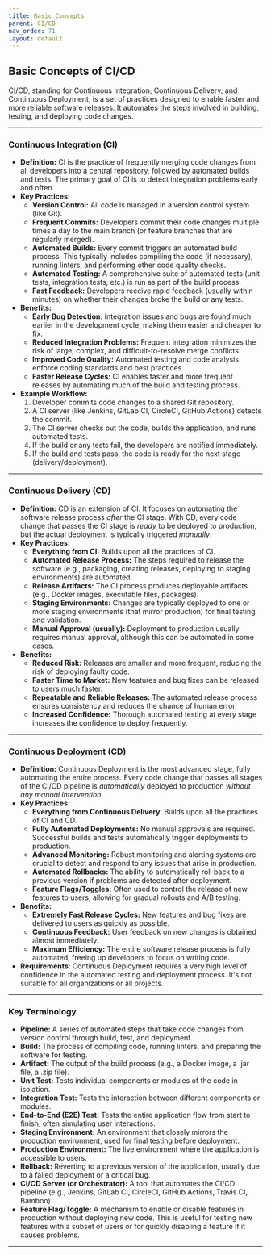 ```yaml
---
title: Basic Concepts
parent: CI/CD
nav_order: 71
layout: default
---
```


## Basic Concepts of CI/CD

CI/CD, standing for Continuous Integration, Continuous Delivery, and Continuous Deployment, is a set of practices designed to enable faster and more reliable software releases. It automates the steps involved in building, testing, and deploying code changes.

---

### Continuous Integration (CI)

- **Definition:** CI is the practice of frequently merging code changes from all developers into a central repository, followed by automated builds and tests. The primary goal of CI is to detect integration problems early and often.
- **Key Practices:**
  - **Version Control:** All code is managed in a version control system (like Git).
  - **Frequent Commits:** Developers commit their code changes multiple times a day to the main branch (or feature branches that are regularly merged).
  - **Automated Builds:** Every commit triggers an automated build process. This typically includes compiling the code (if necessary), running linters, and performing other code quality checks.
  - **Automated Testing:** A comprehensive suite of automated tests (unit tests, integration tests, etc.) is run as part of the build process.
  - **Fast Feedback:** Developers receive rapid feedback (usually within minutes) on whether their changes broke the build or any tests.
- **Benefits:**
  - **Early Bug Detection:** Integration issues and bugs are found much earlier in the development cycle, making them easier and cheaper to fix.
  - **Reduced Integration Problems:** Frequent integration minimizes the risk of large, complex, and difficult-to-resolve merge conflicts.
  - **Improved Code Quality:** Automated testing and code analysis enforce coding standards and best practices.
  - **Faster Release Cycles:** CI enables faster and more frequent releases by automating much of the build and testing process.
- **Example Workflow:**
  1. Developer commits code changes to a shared Git repository.
  2. A CI server (like Jenkins, GitLab CI, CircleCI, GitHub Actions) detects the commit.
  3. The CI server checks out the code, builds the application, and runs automated tests.
  4. If the build or any tests fail, the developers are notified immediately.
  5. If the build and tests pass, the code is ready for the next stage (delivery/deployment).

---

### Continuous Delivery (CD)

- **Definition:** CD is an extension of CI. It focuses on automating the software release process _after_ the CI stage. With CD, every code change that passes the CI stage is _ready_ to be deployed to production, but the actual deployment is typically triggered _manually_.
- **Key Practices:**
  - **Everything from CI:** Builds upon all the practices of CI.
  - **Automated Release Process:** The steps required to release the software (e.g., packaging, creating releases, deploying to staging environments) are automated.
  - **Release Artifacts:** The CI process produces deployable artifacts (e.g., Docker images, executable files, packages).
  - **Staging Environments:** Changes are typically deployed to one or more staging environments (that mirror production) for final testing and validation.
  - **Manual Approval (usually):** Deployment to production usually requires manual approval, although this can be automated in some cases.
- **Benefits:**
  - **Reduced Risk:** Releases are smaller and more frequent, reducing the risk of deploying faulty code.
  - **Faster Time to Market:** New features and bug fixes can be released to users much faster.
  - **Repeatable and Reliable Releases:** The automated release process ensures consistency and reduces the chance of human error.
  - **Increased Confidence:** Thorough automated testing at every stage increases the confidence to deploy frequently.

---

### Continuous Deployment (CD)

- **Definition:** Continuous Deployment is the most advanced stage, fully automating the entire process. Every code change that passes all stages of the CI/CD pipeline is _automatically_ deployed to production _without any manual intervention_.
- **Key Practices:**
  - **Everything from Continuous Delivery**: Builds upon all the practices of CI and CD.
  - **Fully Automated Deployments:** No manual approvals are required. Successful builds and tests automatically trigger deployments to production.
  - **Advanced Monitoring:** Robust monitoring and alerting systems are crucial to detect and respond to any issues that arise in production.
  - **Automated Rollbacks:** The ability to automatically roll back to a previous version if problems are detected after deployment.
  - **Feature Flags/Toggles:** Often used to control the release of new features to users, allowing for gradual rollouts and A/B testing.
- **Benefits:**
  - **Extremely Fast Release Cycles:** New features and bug fixes are delivered to users as quickly as possible.
  - **Continuous Feedback:** User feedback on new changes is obtained almost immediately.
  - **Maximum Efficiency:** The entire software release process is fully automated, freeing up developers to focus on writing code.
- **Requirements**: Continuous Deployment requires a very high level of confidence in the automated testing and deployment process. It's not suitable for all organizations or all projects.

---

### Key Terminology

- **Pipeline:** A series of automated steps that take code changes from version control through build, test, and deployment.
- **Build:** The process of compiling code, running linters, and preparing the software for testing.
- **Artifact:** The output of the build process (e.g., a Docker image, a .jar file, a .zip file).
- **Unit Test:** Tests individual components or modules of the code in isolation.
- **Integration Test:** Tests the interaction between different components or modules.
- **End-to-End (E2E) Test:** Tests the entire application flow from start to finish, often simulating user interactions.
- **Staging Environment:** An environment that closely mirrors the production environment, used for final testing before deployment.
- **Production Environment:** The live environment where the application is accessible to users.
- **Rollback:** Reverting to a previous version of the application, usually due to a failed deployment or a critical bug.
- **CI/CD Server (or Orchestrator):** A tool that automates the CI/CD pipeline (e.g., Jenkins, GitLab CI, CircleCI, GitHub Actions, Travis CI, Bamboo).
- **Feature Flag/Toggle:** A mechanism to enable or disable features in production without deploying new code. This is useful for testing new features with a subset of users or for quickly disabling a feature if it causes problems.

---
